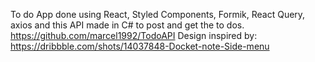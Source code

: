 To do App done using React, Styled Components, Formik, React Query, axios and this API made in C# to post and get the to dos. https://github.com/marcel1992/TodoAPI
Design inspired by: https://dribbble.com/shots/14037848-Docket-note-Side-menu
